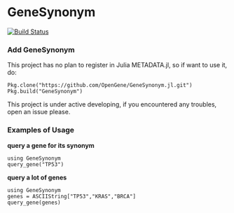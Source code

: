# GeneSynonym

[![Build Status](https://travis-ci.org/OpenGene/GeneSynonym.jl.svg?branch=master)](https://travis-ci.org/OpenGene/GeneSynonym.jl)

### Add GeneSynonym
This project has no plan to register in Julia METADATA.jl, so if want to use it, do:

	Pkg.clone("https://github.com/OpenGene/GeneSynonym.jl.git")
	Pkg.build("GeneSynonym")
	
This project is under active developing, if you encountered any troubles, open an issue please.
	
### Examples of Usage

**query a gene for its synonym**

	using GeneSynonym
	query_gene("TP53")
	
**query a lot of genes**

	using GeneSynonym
	genes = ASCIIString["TP53","KRAS","BRCA"]
	query_gene(genes)
